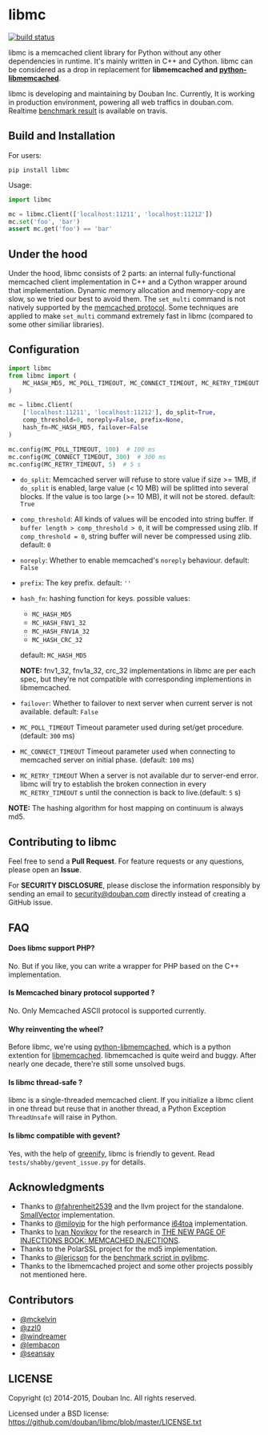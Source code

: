 # libmc

[![build status](https://travis-ci.org/douban/libmc.png)](https://travis-ci.org/douban/libmc)

libmc is a memcached client library for Python without any other dependencies in runtime.
It's mainly written in C++ and Cython. libmc can be considered as a drop in replacement for
**libmemcached and [python-libmemcached](https://github.com/douban/python-libmemcached)**.

libmc is developing and maintaining by Douban Inc. Currently, It is working in production environment, 
powering all web traffics in douban.com.
Realtime [benchmark result](https://travis-ci.org/douban/libmc/builds/57124335#L1611) is available on travis.


## Build and Installation

For users:

    pip install libmc

Usage:

```python
import libmc

mc = libmc.Client(['localhost:11211', 'localhost:11212'])
mc.set('foo', 'bar')
assert mc.get('foo') == 'bar'
```

## Under the hood

Under the hood, libmc consists of 2 parts: an internal fully-functional memcached client
implementation in C++ and a Cython wrapper around that implementation.
Dynamic memory allocation and memory-copy are slow, so we tried our best to avoid them.
The `set_multi` command is not natively supported by the [memcached protocol](https://github.com/memcached/memcached/blob/master/doc/protocol.txt).
Some techniques are applied to make `set_multi` command extremely fast in libmc
(compared to some other similiar libraries).


## Configuration

```python
import libmc
from libmc import (
    MC_HASH_MD5, MC_POLL_TIMEOUT, MC_CONNECT_TIMEOUT, MC_RETRY_TIMEOUT
)

mc = libmc.Client(
    ['localhost:11211', 'localhost:11212'], do_split=True,
    comp_threshold=0, noreply=False, prefix=None,
    hash_fn=MC_HASH_MD5, failover=False
)

mc.config(MC_POLL_TIMEOUT, 100)  # 100 ms
mc.config(MC_CONNECT_TIMEOUT, 300)  # 300 ms
mc.config(MC_RETRY_TIMEOUT, 5)  # 5 s
```

- `do_split`: Memcached server will refuse to store value if size >= 1MB,
   if `do_split` is enabled, large value (< 10 MB) will be splitted into
   several blocks. If the value is too large (>= 10 MB), it will not be stored.
   default: `True`
- `comp_threshold`: All kinds of values will be encoded into string buffer.
   If `buffer length > comp_threshold > 0`, it will be compressed using zlib.
   If `comp_threshold = 0`, string buffer will never be compressed using zlib.
   default: `0`
- `noreply`: Whether to enable memcached's `noreply` behaviour.
   default: `False`
- `prefix`: The key prefix. default: `''`
- `hash_fn`: hashing function for keys. possible values:

    + `MC_HASH_MD5`
    + `MC_HASH_FNV1_32`
    + `MC_HASH_FNV1A_32`
    + `MC_HASH_CRC_32`

    default: `MC_HASH_MD5`

    **NOTE:** fnv1_32, fnv1a_32, crc_32 implementations in libmc are per each spec,
    but they're not compatible with corresponding implementions in libmemcached.

- `failover`: Whether to failover to next server when current server is not available.
  default: `False`

- `MC_POLL_TIMEOUT` Timeout parameter used during set/get procedure. (default: `300` ms)
- `MC_CONNECT_TIMEOUT` Timeout parameter used when connecting to memcached server on initial phase. (default: `100` ms)
- `MC_RETRY_TIMEOUT` When a server is not available dur to server-end error. libmc will try to
  establish the broken connection in every `MC_RETRY_TIMEOUT` s until the connection is back to live.(default: `5` s)

**NOTE:** The hashing algorithm for host mapping on continuum is always md5.

## Contributing to libmc

Feel free to send a **Pull Request**. For feature requests or any questions, please open an **Issue**.

For **SECURITY DISCLOSURE**, please disclose the information responsibly by sending an email to security@douban.com directly instead of creating a GitHub issue.


## FAQ

#### Does libmc support PHP?

No. But if you like, you can write a wrapper for PHP based on the C++ implementation.

#### Is Memcached binary protocol supported ?

No. Only Memcached ASCII protocol is supported currently.

#### Why reinventing the wheel?

Before libmc, we're using [python-libmemcached](https://github.com/douban/python-libmemcached),
which is a python extention for [libmemcached](http://libmemcached.org/libMemcached.html).
libmemcached is quite weird and buggy. After nearly one decade, there're still some unsolved bugs.

#### Is libmc thread-safe ?

libmc is a single-threaded memcached client. If you initialize a libmc client in one thread but reuse that in another thread,
a Python Exception `ThreadUnsafe` will raise in Python.


#### Is libmc compatible with gevent?
Yes, with the help of [greenify](https://github.com/douban/greenify), libmc is friendly to gevent.
Read `tests/shabby/gevent_issue.py` for details.


## Acknowledgments

- Thanks to [@fahrenheit2539](https://github.com/fahrenheit2539) and the llvm project for the standalone.
  [SmallVector](http://fahrenheit2539.blogspot.com/2012/06/introduction-in-depths-look-at.html) implementation.
- Thanks to [@miloyip](https://github.com/miloyip) for the high performance [i64toa](https://github.com/miloyip/itoa-benchmark) implementation.
- Thanks to [Ivan Novikov](https://twitter.com/d0znpp) for the research in [THE NEW PAGE OF INJECTIONS BOOK: MEMCACHED INJECTIONS](https://www.blackhat.com/us-14/briefings.html#the-new-page-of-injections-book-memcached-injections).
- Thanks to the PolarSSL project for the md5 implementation.
- Thanks to [@lericson](https://github.com/lericson) for the [benchmark script in pylibmc](https://github.com/lericson/pylibmc/blob/master/bin/runbench.py).
- Thanks to the libmemcached project and some other projects possibly not mentioned here.


## Contributors

- [@mckelvin](https://github.com/mckelvin)
- [@zzl0](https://github.com/zzl0)
- [@windreamer](https://github.com/windreamer)
- [@lembacon](https://github.com/lembacon)
- [@seansay](https://github.com/seansay)


## LICENSE

Copyright (c) 2014-2015, Douban Inc. All rights reserved.

Licensed under a BSD license: https://github.com/douban/libmc/blob/master/LICENSE.txt
